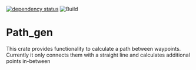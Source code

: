 [![dependency status](https://deps.rs/repo/github/grelltrier/path_gen/status.svg)](https://deps.rs/repo/github/grelltrier/path_gen)
![Build](https://github.com/grelltrier/path_gen/workflows/Build/badge.svg)

# Path_gen

This crate provides functionality to calculate a path between waypoints. Currently it only connects them with a straight line and calculates additional points in-between